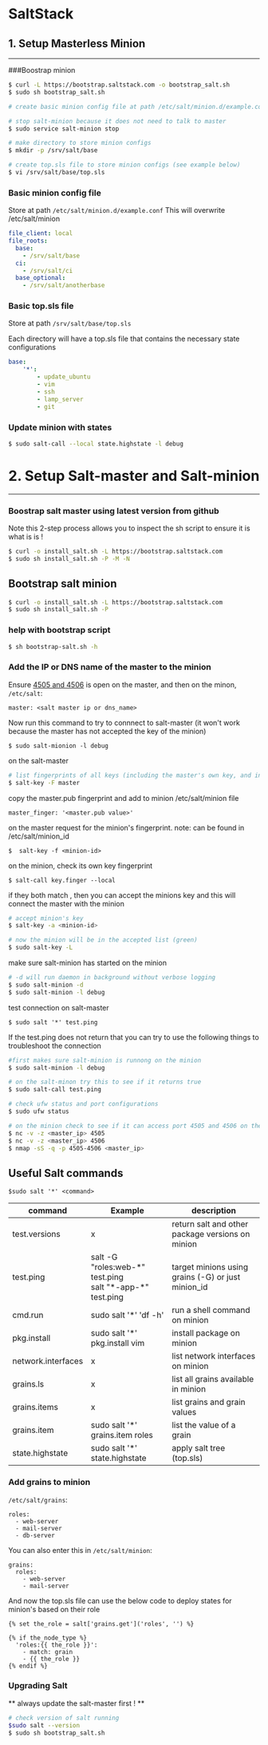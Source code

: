 # SaltStack

## 1. Setup Masterless Minion
---

###Boostrap minion

```sh
$ curl -L https://bootstrap.saltstack.com -o bootstrap_salt.sh
$ sudo sh bootstrap_salt.sh

# create basic minion config file at path /etc/salt/minion.d/example.conf (see example below)

# stop salt-minion because it does not need to talk to master
$ sudo service salt-minion stop

# make directory to store minion configs
$ mkdir -p /srv/salt/base

# create top.sls file to store minion configs (see example below)
$ vi /srv/salt/base/top.sls
```

### Basic minion config file 
Store at path `/etc/salt/minion.d/example.conf`
This will overwrite /etc/salt/minion
```yaml
file_client: local
file_roots:
  base:
    - /srv/salt/base
  ci:
    - /srv/salt/ci
  base_optional:
    - /srv/salt/anotherbase
```

### Basic top.sls file 
Store at path `/srv/salt/base/top.sls`

Each directory will have a top.sls file that contains the necessary state configurations
```yaml
base:
    '*':
        - update_ubuntu
        - vim
        - ssh
        - lamp_server
        - git
```

### Update minion with states
```sh
$ sudo salt-call --local state.highstate -l debug
```

# 2. Setup Salt-master and Salt-minion
---

### Boostrap salt master using latest version from github
Note this 2-step process allows you to inspect the sh script to ensure it is what is is !
```sh
$ curl -o install_salt.sh -L https://bootstrap.saltstack.com
$ sudo sh install_salt.sh -P -M -N
```

## Bootstrap salt minion
```sh
$ curl -o install_salt.sh -L https://bootstrap.saltstack.com
$ sudo sh install_salt.sh -P
```

### help with bootstrap script
```sh
$ sh bootstrap-salt.sh -h
```

### Add the IP or DNS name of the master to the minion
Ensure [4505 and 4506](https://docs.saltstack.com/en/latest/topics/tutorials/firewall.html) is open on the master, and then on the minon, `/etc/salt`:
```
master: <salt master ip or dns_name>
```

Now run this command to try to connnect to salt-master  (it won't work because the master has not accepted the key of the minion)
```
$ sudo salt-mionion -l debug
```

on the salt-master
```sh
# list fingerprints of all keys (including the master's own key, and incoming minion requests)
$ salt-key -F master
```

copy the master.pub fingerprint and add to minion /etc/salt/minion file
```
master_finger: '<master.pub value>'
```

on the master request for the minion's fingerprint. note: <minion-d> can be found in /etc/salt/minion_id
```
$  salt-key -f <minion-id>
```

on the minion, check its own key fingerprint
```
$ salt-call key.finger --local
```

if they both match , then you can accept the minions key and this will connect the master with the minion
```sh
# accept minion's key
$ salt-key -a <minion-id>

# now the minion will be in the accepted list (green)
$ sudo salt-key -L
```

make sure salt-minion has started on the minion
```sh
# -d will run daemon in background without verbose logging
$ sudo salt-minion -d
$ sudo salt-minion -l debug
```

test connection on salt-master
```
$ sudo salt '*' test.ping
```

If the test.ping does not return that you can try to use the following things to troubleshoot the connection
```sh
#first makes sure salt-minion is runnong on the minion
$ sudo salt-minion -l debug

# on the salt-minon try this to see if it returns true
$ sudo salt-call test.ping

# check ufw status and port configurations
$ sudo ufw status

# on the minion check to see if it can access port 4505 and 4506 on the master using nc and nmap
$ nc -v -z <master_ip> 4505
$ nc -v -z <master_ip> 4506
$ nmap -sS -q -p 4505-4506 <master_ip>
```


## Useful Salt commands

```
$sudo salt '*' <command>
```

command | Example | description
---     | ---     | ---
test.versions | x       | return salt and other package versions on minion
test.ping | salt -G "roles:web-\*" test.ping <br> salt "\*-app-*" test.ping | target minions using grains (-G) or just minion_id 
cmd.run       | sudo salt '*' 'df -h' |run a shell command on minion
pkg.install    | sudo salt '*' pkg.install vim |install package on minion
network.interfaces |x | list network interfaces on minion
grains.ls     |x | list all grains available in minion
grains.items  |x | list grains and grain values
grains.item <name> | sudo salt '*' grains.item roles | list the value of a grain
state.highstate | sudo salt '*' state.highstate | apply salt tree (top.sls)

### Add grains to minion
`/etc/salt/grains`:
```
roles:
  - web-server
  - mail-server
  - db-server
```
You can also enter this in `/etc/salt/minion`:
```
grains:
  roles:
    - web-server
    - mail-server
```

And now the top.sls file can use the below code to deploy states for minion's based on their role
```
{% set the_role = salt['grains.get']('roles', '') %}

{% if the_node_type %}
  'roles:{{ the_role }}':
    - match: grain
    - {{ the_role }}
{% endif %}
```


### Upgrading Salt
** always update the salt-master first ! **

```sh
# check version of salt running
$sudo salt --version
$ sudo sh bootstrap_salt.sh
```

